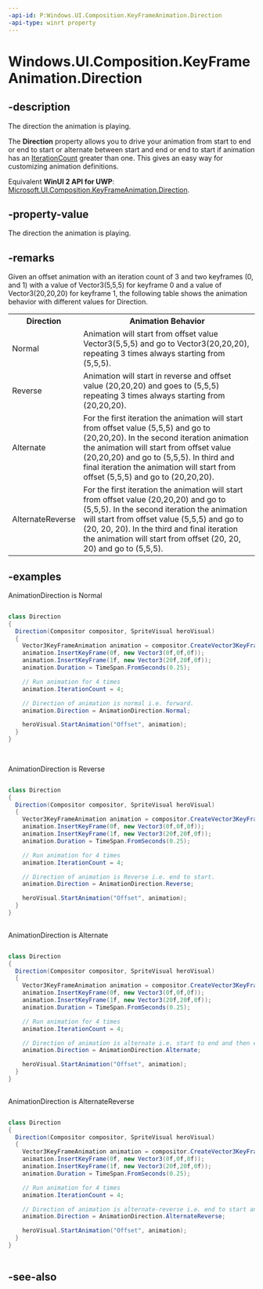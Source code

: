 ```yaml
---
-api-id: P:Windows.UI.Composition.KeyFrameAnimation.Direction
-api-type: winrt property
---
```


<!-- Property syntax
public Windows.UI.Composition.AnimationDirection Direction { get;  set; }
-->

# Windows.UI.Composition.KeyFrameAnimation.Direction

## -description
The direction the animation is playing.

The 
    **Direction**
   property allows you to drive your animation from start to end or end to start or alternate between start and end or end to start if animation has an [IterationCount](keyframeanimation_iterationcount.md) greater than one. This gives an easy way for customizing animation definitions.

Equivalent **WinUI 2 API for UWP**: [Microsoft.UI.Composition.KeyFrameAnimation.Direction](/windows/winui/api/microsoft.ui.composition.keyframeanimation.direction).

## -property-value
The direction the animation is playing.

## -remarks
Given an offset animation with an iteration count of 3 and two keyframes (0, and 1) with a value of Vector3(5,5,5) for keyframe 0 and a value of Vector3(20,20,20) for keyframe 1, the following table shows the animation behavior with different values for Direction.

<table>
   <tr><th>Direction</th><th>Animation Behavior</th></tr>
   <tr><td>Normal</td><td>Animation will start from offset value Vector3(5,5,5) and go to Vector3(20,20,20), repeating 3 times always starting from (5,5,5).</td></tr>
   <tr><td>Reverse</td><td>Animation will start in reverse and offset value (20,20,20) and goes to (5,5,5) repeating 3 times always starting from (20,20,20).</td></tr>
   <tr><td>Alternate</td><td>For the first iteration the animation will start from offset value (5,5,5) and go to (20,20,20). In the second iteration animation the animation will start from offset value (20,20,20) and go to (5,5,5). In third and final iteration the animation will start from offset (5,5,5) and go to (20,20,20).</td></tr>
   <tr><td>AlternateReverse</td><td>For the first iteration the animation will start from offset value (20,20,20) and go to (5,5,5). In the second iteration the animation will start from offset value (5,5,5) and go to (20, 20, 20). In the third and final iteration the animation will start from offset (20, 20, 20) and go to (5,5,5).</td></tr>
</table>

## -examples
AnimationDirection is Normal

```csharp

class Direction 
{ 
  Direction(Compositor compositor, SpriteVisual heroVisual) 
  { 
    Vector3KeyFrameAnimation animation = compositor.CreateVector3KeyFrameAnimation(); 
    animation.InsertKeyFrame(0f, new Vector3(0f,0f,0f)); 
    animation.InsertKeyFrame(1f, new Vector3(20f,20f,0f)); 
    animation.Duration = TimeSpan.FromSeconds(0.25); 

    // Run animation for 4 times 
    animation.IterationCount = 4; 

    // Direction of animation is normal i.e. forward. 
    animation.Direction = AnimationDirection.Normal; 

    heroVisual.StartAnimation("Offset", animation); 
  } 
} 
          
          
```

AnimationDirection is Reverse

```csharp

class Direction 
{ 
  Direction(Compositor compositor, SpriteVisual heroVisual) 
  { 
    Vector3KeyFrameAnimation animation = compositor.CreateVector3KeyFrameAnimation(); 
    animation.InsertKeyFrame(0f, new Vector3(0f,0f,0f)); 
    animation.InsertKeyFrame(1f, new Vector3(20f,20f,0f)); 
    animation.Duration = TimeSpan.FromSeconds(0.25); 

    // Run animation for 4 times 
    animation.IterationCount = 4; 

    // Direction of animation is Reverse i.e. end to start. 
    animation.Direction = AnimationDirection.Reverse; 

    heroVisual.StartAnimation("Offset", animation); 
  } 
} 
          
```

AnimationDirection is Alternate

```csharp

class Direction 
{ 
  Direction(Compositor compositor, SpriteVisual heroVisual) 
  { 
    Vector3KeyFrameAnimation animation = compositor.CreateVector3KeyFrameAnimation(); 
    animation.InsertKeyFrame(0f, new Vector3(0f,0f,0f)); 
    animation.InsertKeyFrame(1f, new Vector3(20f,20f,0f)); 
    animation.Duration = TimeSpan.FromSeconds(0.25); 

    // Run animation for 4 times 
    animation.IterationCount = 4; 

    // Direction of animation is alternate i.e. start to end and then end to start and so on. 
    animation.Direction = AnimationDirection.Alternate; 

    heroVisual.StartAnimation("Offset", animation); 
  } 
} 
          
```

AnimationDirection is AlternateReverse

```csharp

class Direction 
{ 
  Direction(Compositor compositor, SpriteVisual heroVisual) 
  { 
    Vector3KeyFrameAnimation animation = compositor.CreateVector3KeyFrameAnimation(); 
    animation.InsertKeyFrame(0f, new Vector3(0f,0f,0f)); 
    animation.InsertKeyFrame(1f, new Vector3(20f,20f,0f)); 
    animation.Duration = TimeSpan.FromSeconds(0.25); 

    // Run animation for 4 times 
    animation.IterationCount = 4; 

    // Direction of animation is alternate-reverse i.e. end to start and then start to end and so on. 
    animation.Direction = AnimationDirection.AlternateReverse; 

    heroVisual.StartAnimation("Offset", animation); 
  } 
} 
          
```



## -see-also
